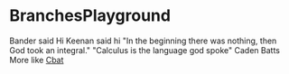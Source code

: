 # BranchesPlayground
Bander said Hi
Keenan said hi
"In the beginning there was nothing, then God took an integral."
"Calculus is the language god spoke"
Caden Batts More like [Cbat](https://youtu.be/KAwyWkksXuo)

